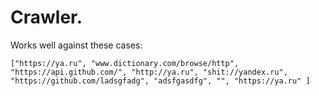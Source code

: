 # Crawler.

Works well against these cases:

`["https://ya.ru",
"www.dictionary.com/browse/http",
"https://api.github.com/",
"http://ya.ru",
"shit://yandex.ru",
"https://github.com/ladsgfadg",
"adsfgasdfg",
"",
"https://ya.ru"
]`